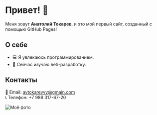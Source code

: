 # Привет! 👋

Меня зовут **Анатолий Токарев**, и это мой первый сайт, созданный с помощью GitHub Pages!

## О себе
- 💻 Я увлекаюсь программированием.
- 🌱 Сейчас изучаю веб-разработку.

## Контакты
📧 Email: avtokarevvv@gmain.com  
📞 Телефон: +7 988 317-67-20

![Моё фото](C:\Users\Анатолий\Desktop\portfolio\photo_2024-12-16_11-14-33.png)
